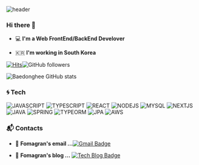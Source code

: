 ![header](https://capsule-render.vercel.app/api?type=waving&color=auto&height=300&section=header&text=Baedonghee%20GitHub%20Profile&fontSize=90&animation=fadeIn&fontAlignY=38&desc=Decorate%20GitHub%20Profile%20or%20any%20Repo%20like%20me!&descAlignY=51&descAlign=62)

### Hi there 👋   

 - 💻   **I'm a Web FrontEnd/BackEnd Develover**    

 - 🇰🇷  **I'm working in South Korea**

[![Hits](https://hits.seeyoufarm.com/api/count/incr/badge.svg?url=https%3A%2F%2Fgithub.com%2FBaedonghee%2Fhit-counter&count_bg=%2379C83D&title_bg=%23555555&icon=&icon_color=%23E7E7E7&title=hits&edge_flat=false)](https://hits.seeyoufarm.com)![GitHub followers](https://img.shields.io/github/followers/Baedonghee?style=social)

![Baedonghee GitHub stats](https://github-readme-stats.vercel.app/api?username=Baedonghee&show_icons=true&theme=radical)


### :cyclone: Tech
![JAVASCRIPT](https://img.shields.io/badge/JAVASCRIPT-%E2%98%85%E2%98%85%E2%98%85%E2%98%85%E2%98%86-0696D7?style=plastic&logo=Javascript&logoColor=white) ![TYPESCRIPT](https://img.shields.io/badge/TYPESCRIPT-%E2%98%85%E2%98%85%E2%98%85%E2%98%86%E2%98%86-3DDC84?style=plastic&logo=Typescript&logoColor=white)  ![REACT](https://img.shields.io/badge/REACT-%E2%98%85%E2%98%85%E2%98%85%E2%98%85%E2%98%86-690a55?style=plastic&logo=React&logoColor=white) ![NODEJS](https://img.shields.io/badge/NODE-%E2%98%85%E2%98%85%E2%98%85%E2%98%85%E2%98%86-690a55?style=plastic&logo=Nodejs&logoColor=white) ![MYSQL](https://img.shields.io/badge/MYSQL-%E2%98%85%E2%98%85%E2%98%85%E2%98%86%E2%98%86-89cff0?style=plastic&logo=Mysql&logoColor=white) ![NEXTJS](https://img.shields.io/badge/NEXTJS-%E2%98%85%E2%98%85%E2%98%85%E2%98%85%E2%98%86-edbddd?style=plastic&logo=Nextjs&logoColor=white) ![JAVA](https://img.shields.io/badge/JAVA-%E2%98%85%E2%98%85%E2%98%86%E2%98%86%E2%98%86-b8e9de?style=plastic&logo=Java&logoColor=white) ![SPRING](https://img.shields.io/badge/SPRING-%E2%98%85%E2%98%85%E2%98%86%E2%98%86%E2%98%86-f2fbf9?style=plastic&logo=Spring&logoColor=white) ![TYPEORM](https://img.shields.io/badge/TYPEORM-%E2%98%85%E2%98%85%E2%98%85%E2%98%86%E2%98%86-d9cee3?style=plastic&logo=Typeorm&logoColor=white) ![JPA](https://img.shields.io/badge/JPA-%E2%98%85%E2%98%85%E2%98%85%E2%98%86%E2%98%86-d9cee3?style=plastic&logo=jpa&logoColor=white) ![AWS](https://img.shields.io/badge/AWS-%E2%98%85%E2%98%85%E2%98%85%E2%98%86%E2%98%86-a6a67a?style=plastic&logo=Aws&logoColor=white)

### :mailbox_with_mail: Contacts
- 📮  **Fomagran's email ...**[![Gmail Badge](https://img.shields.io/badge/Gmail-d14836?style=flat-square&logo=Gmail&logoColor=white&link=mailto:appleehdgml@gmail.com)](mailto:appleehdgml@gmail.com)

- 📒  **Fomagran's blog ...** [![Tech Blog Badge](http://img.shields.io/badge/-Tech%20blog-black?style=flat-square&logo=blogger&logoColor=white&link=https://www.notion.so/donghee89/1246d24478f648a0838effd7f655d8b5)](https://www.notion.so/donghee89/1246d24478f648a0838effd7f655d8b5)